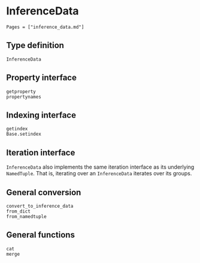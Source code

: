 # InferenceData

```@index
Pages = ["inference_data.md"]
```

## Type definition

```@docs
InferenceData
```

## Property interface

```@docs
getproperty
propertynames
```

## Indexing interface

```@docs
getindex
Base.setindex
```

## Iteration interface

`InferenceData` also implements the same iteration interface as its underlying `NamedTuple`.
That is, iterating over an `InferenceData` iterates over its groups.

## General conversion

```@docs
convert_to_inference_data
from_dict
from_namedtuple
```

## General functions

```@docs
cat
merge
```
